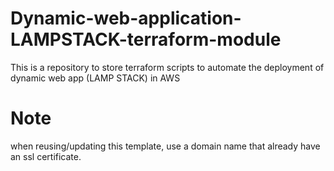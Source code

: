 # Dynamic-web-application-LAMPSTACK-terraform-module
This is a repository to store terraform scripts to automate the deployment of dynamic web app (LAMP STACK) in AWS
# Note
when reusing/updating this template, use a domain name that already have an ssl certificate.
